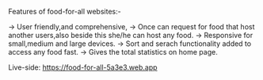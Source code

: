 Features of food-for-all websites:-

-> User friendly,and comprehensive,
-> Once can request for food that host another users,also beside this she/he can host any food.
-> Responsive for small,medium and large devices.
-> Sort and serach functionality added to access any food fast.
-> Gives the total statistics on home page.

Live-side: https://food-for-all-5a3e3.web.app
